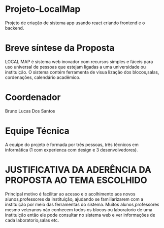 # Projeto-LocalMap
Projeto de criação de sistema app usando react criando frontend e o backend.

# Breve síntese da Proposta

LOCAL MAP é sistema web inovador com recursos simples e
fáceis para uso universal de pessoas que estejam ligadas a uma
universidade ou instituição. O sistema contém ferramenta de visua
lização dos blocos,salas, cordenações, calendário acadêmico.

# Coordenador

Bruno Lucas Dos Santos

# Equipe Técnica

A equipe do projeto é formada por três pessoas, três técnicos
em informática (1 com experienca com design
e 3 desenvolvedores).

# JUSTIFICATIVA DA ADERÊNCIA DA PROPOSTA AO TEMA ESCOLHIDO

Principal motivo é facilitar ao acesso e o acolhimento aos
novos alunos,professores da instituição, ajudando se familiarizarem
com a instituição por meio das ferramentas do sistema. Muitos
alunos,professores mesmo veteranos não conhecem todos os
blocos ou laboratorio de uma instituição então ele pode consultar no
sistema web e ver informações de cada laboratorio,salas etc.
